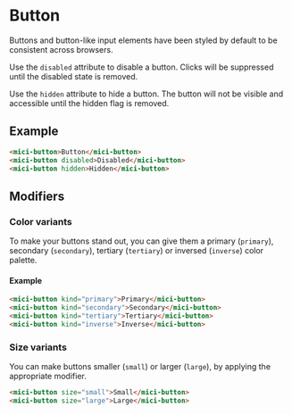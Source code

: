 # Button

Buttons and button-like input elements have been styled by default to be consistent across browsers.

Use the `disabled` attribute to disable a button. Clicks will be suppressed until the disabled state is removed.

Use the `hidden` attribute to hide a button. The button will not be visible and accessible until the hidden flag is removed.

## Example

```html preview
<mici-button>Button</mici-button>
<mici-button disabled>Disabled</mici-button>
<mici-button hidden>Hidden</mici-button>
```

## Modifiers

### Color variants

To make your buttons stand out, you can give them a primary (`primary`), secondary (`secondary`), tertiary (`tertiary`) or inversed (`inverse`) color palette.

#### Example

```html preview
<mici-button kind="primary">Primary</mici-button>
<mici-button kind="secondary">Secondary</mici-button>
<mici-button kind="tertiary">Tertiary</mici-button>
<mici-button kind="inverse">Inverse</mici-button>
```

### Size variants

You can make buttons smaller (`small`) or larger (`large`), by applying the appropriate modifier.

```html preview
<mici-button size="small">Small</mici-button>
<mici-button size="large">Large</mici-button>
```
